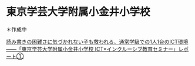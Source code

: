 # 東京学芸大学附属小金井小学校
＊作成中

[読み書きの困難さに気づかれない子も救われる、通常学級での1人1台のICT環境
――「東京学芸大学附属小金井小学校 ICT×インクルーシブ教育セミナー」レポート①](https://www.watch.impress.co.jp/kodomo_it/teachers/1198665.html)